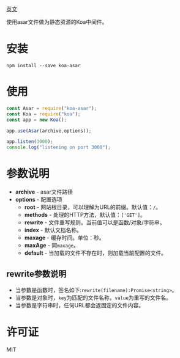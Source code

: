 [英文](https://github.com/zsea/koa-asar/blob/master/README.MD)

使用asar文件做为静态资源的Koa中间件。

# 安装

```shell
npm install --save koa-asar
```

# 使用
```js
const Asar = require("koa-asar");
const Koa = require("koa");
const app = new Koa();

app.use(Asar(archive,options));

app.listen(3000);
console.log("listening on port 3000");

```

# 参数说明

* **archive** - asar文件路径
* **options** - 配置选项
    * **root** - 网站根目录，可以理解为URL的前缀。默认值：```/```。
    * **methods** - 处理的HTTP方法，默认值：```['GET']```。
    * **rewrite** - 文件重写规则。当前值可以是函数/对象/字符串。
    * **index** - 默认文档名称。
    * **maxage** - 缓存时间。单位：秒。
    * **maxAge** - 同```maxage```。
    * **default** - 当加载的文件不存在时，则加载当前配置的文件。

## rewrite参数说明

* 当参数是函数时，签名如下:```rewrite(filename):Promise<string>```。
* 当参数是对象时，```key```为匹配的文件名称，```value```为重写的文件名。
* 当参数是字符串时，任何URL都会返固定的文件内容。

# 许可证

MIT